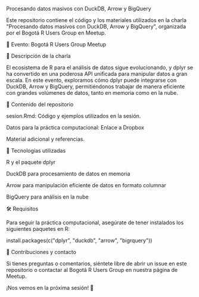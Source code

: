Procesando datos masivos con DuckDB, Arrow y BigQuery

Este repositorio contiene el código y los materiales utilizados en la charla "Procesando datos masivos con DuckDB, Arrow y BigQuery", organizada por el Bogotá R Users Group en Meetup.

📅 Evento: Bogotá R Users Group Meetup

📌 Descripción de la charla

El ecosistema de R para el análisis de datos sigue evolucionando, y dplyr se ha convertido en una poderosa API unificada para manipular datos a gran escala. En este evento, exploramos cómo dplyr puede integrarse con DuckDB, Arrow y BigQuery, permitiéndonos trabajar de manera eficiente con grandes volúmenes de datos, tanto en memoria como en la nube.

📂 Contenido del repositorio

sesion.Rmd: Código y ejemplos utilizados en la sesión.

Datos para la práctica computacional: Enlace a Dropbox

Material adicional y referencias.

🚀 Tecnologías utilizadas

R y el paquete dplyr

DuckDB para procesamiento de datos en memoria

Arrow para manipulación eficiente de datos en formato columnar

BigQuery para análisis en la nube

🛠 Requisitos

Para seguir la práctica computacional, asegúrate de tener instalados los siguientes paquetes en R:

install.packages(c("dplyr", "duckdb", "arrow", "bigrquery"))

🤝 Contribuciones y contacto

Si tienes preguntas o comentarios, siéntete libre de abrir un issue en este repositorio o contactar al Bogotá R Users Group en nuestra página de Meetup.

¡Nos vemos en la próxima sesión! 🎉

